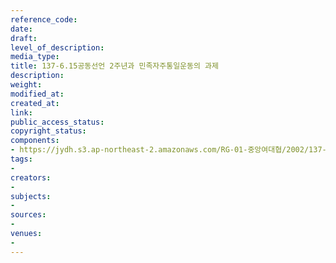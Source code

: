 ```yaml
---
reference_code: 
date: 
draft: 
level_of_description: 
media_type: 
title: 137-6.15공동선언 2주년과 민족자주통일운동의 과제
description: 
weight: 
modified_at: 
created_at: 
link: 
public_access_status: 
copyright_status: 
components:
- https://jydh.s3.ap-northeast-2.amazonaws.com/RG-01-중앙여대협/2002/137-6.15공동선언+2주년과+민족자주통일운동의+과제.pdf
tags:
- 
creators:
- 
subjects:
- 
sources:
- 
venues:
- 
---
```

